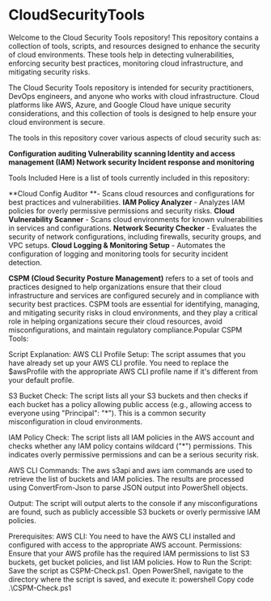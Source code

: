 # CloudSecurityTools
Welcome to the Cloud Security Tools repository! This repository contains a collection of tools, scripts, and resources designed to enhance the security of cloud environments. These tools help in detecting vulnerabilities, enforcing security best practices, monitoring cloud infrastructure, and mitigating security risks.


The Cloud Security Tools repository is intended for security practitioners, DevOps engineers, and anyone who works with cloud infrastructure. Cloud platforms like AWS, Azure, and Google Cloud have unique security considerations, and this collection of tools is designed to help ensure your cloud environment is secure.

The tools in this repository cover various aspects of cloud security such as:

**Configuration auditing
Vulnerability scanning
Identity and access management (IAM)
Network security
Incident response and monitoring**

Tools Included
Here is a list of tools currently included in this repository:

**Cloud Config Auditor **- Scans cloud resources and configurations for best practices and vulnerabilities.
**IAM Policy Analyzer** - Analyzes IAM policies for overly permissive permissions and security risks.
**Cloud Vulnerability Scanner** - Scans cloud environments for known vulnerabilities in services and configurations.
**Network Security Checker** - Evaluates the security of network configurations, including firewalls, security groups, and VPC setups.
**Cloud Logging & Monitoring Setup** - Automates the configuration of logging and monitoring tools for security incident detection.

**CSPM (Cloud Security Posture Management)** refers to a set of tools and practices designed to help organizations ensure that their cloud infrastructure and services are configured securely and in compliance with security best practices. CSPM tools are essential for identifying, managing, and mitigating security risks in cloud environments, and they play a critical role in helping organizations secure their cloud resources, avoid misconfigurations, and maintain regulatory compliance.Popular CSPM Tools:

Script Explanation:
AWS CLI Profile Setup:
The script assumes that you have already set up your AWS CLI profile. You need to replace the $awsProfile with the appropriate AWS CLI profile name if it's different from your default profile.

S3 Bucket Check:
The script lists all your S3 buckets and then checks if each bucket has a policy allowing public access (e.g., allowing access to everyone using "Principal": "*"). This is a common security misconfiguration in cloud environments.

IAM Policy Check:
The script lists all IAM policies in the AWS account and checks whether any IAM policy contains wildcard ("*") permissions. This indicates overly permissive permissions and can be a serious security risk.

AWS CLI Commands:
The aws s3api and aws iam commands are used to retrieve the list of buckets and IAM policies. The results are processed using ConvertFrom-Json to parse JSON output into PowerShell objects.

Output:
The script will output alerts to the console if any misconfigurations are found, such as publicly accessible S3 buckets or overly permissive IAM policies.

Prerequisites:
AWS CLI: You need to have the AWS CLI installed and configured with access to the appropriate AWS account.
Permissions: Ensure that your AWS profile has the required IAM permissions to list S3 buckets, get bucket policies, and list IAM policies.
How to Run the Script:
Save the script as CSPM-Check.ps1.
Open PowerShell, navigate to the directory where the script is saved, and execute it:
powershell
Copy code
.\CSPM-Check.ps1
